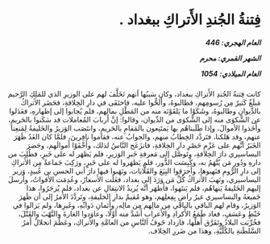 <h1 dir="rtl">فِتنةُ الجُندِ الأَتراكِ ببغداد .</h1>

<h5 dir="rtl">العام الهجري:  446

الشهر القمري: محرم

العام الميلادي: 1054</h5>

<p dir="rtl">كانت فِتنةُ الجُندِ الأَتراكِ ببغداد، وكان سَببُها أنهم تَخَلَّفَ لهم على الوزيرِ الذي للمَلِكِ الرَّحيم مَبلَغٌ كَثيرٌ مِن رُسومِهم، فطالبوهُ، وأَلَحُّوا عليه، فاختَفَى في دارِ الخِلافةِ، فحَضَر الأتراكُ بالدِّيوانِ وطالبوهُ، وشَكَوْا ما يَلقَوْنَه منه من المَطْلِ بمالِهم، فلم يُجابوا إلى إظهارهِ، فعَدَلوا عن الشَّكوَى منه إلى الشَّكوَى من الدِّيوان، وقالوا: إنَّ أربابَ المُعاملات قد سَكَنوا بالحَريمِ، وأَخَذوا الأموالَ، وإذا طَلَبناهُم بها يَمتَنِعون بالمَقامِ بالحَريمِ، وانتَصَب الوَزيرُ والخَليفةُ لِمَنعِنا عنهم، وقد هَلكنا، فتَردَّد الخِطابُ منهم، والجوابُ عنه، فقاموا نافِرينَ، فلمَّا كان الغَدُ ظَهَرَ الخَبَرُ أنَّهم على عَزْمِ حَصْرِ دارِ الخِلافةِ، فانزَعَج النَّاسُ لذلك، وأَخْفَوْا أَموالَهم، وحَضرَ البساسيري دارَ الخِلافةِ، وتَوصَّل إلى مَعرفةِ خَبرِ الوَزيرِ، فلم يَظهَر له على خَبرٍ، فطُلِبَ من دارهِ ودُورِ مَن يُتَّهَمُ به، وكُبِسَت الدُّور، فلم يَظهَروا له على خَبرٍ، ورَكِبَ جَماعةٌ مِن الأَتراكِ إلى دارِ الرُّومِ فنَهبوها، وأَحرَقوا البِيَعَ والقَلَّايات، ونَهَبوا فيها دارَ أبي الحسنِ بن عُبيدٍ، وَزير البساسيري، ونَهبَ الأَتراكُ كُلَّ مَن وَرَدَ إلى بغداد، فغَلَت الأَسعارُ، وعُدِمَت الأَقواتُ، وأَرسلَ إليهم الخَليفةُ يَنهاهُم، فلم يَنتَهوا، فأَظهَر أنَّه يُريدُ الانتِقالِ عن بغداد، فلم يُزجَرُوا، هذا جَميعهُ والبساسيري غيرُ راضٍ بِفِعلِهم، وهو مُقيمٌ بدارِ الخليفةِ، وتَردَّدَ الأمرُ إلى أن ظَهرَ الوَزيرُ، وقام لهم الباقي بالباقي مِن مالِهم مِن مالِه، وأَثمانِ دَوابِّهِ، وغَيرِها، ولم يَزالوا في خَبْطٍ وعَسَفٍ، فعاد طَمَعُ الأَكرادِ والأَعرابِ أَشَدَّ منه أَوَّلًا، وعاوَدوا الغارةَ والنَّهْبَ والقَتْلَ، فخُرِّبَت البلادُ وتَفَرَّق أَهلُها، فازداد خَوفُ النَّاسِ من العامَّةِ والأَتراكِ، وعَظُمَ انحلالُ أَمرُ السَّلطَنةِ بالكُلِّيَّةِ، وهذا من ضَررِ الخِلاف.</p></br>
